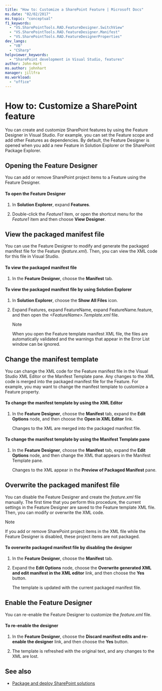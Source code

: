 ```yaml
---
title: "How to: Customize a SharePoint Feature | Microsoft Docs"
ms.date: "02/02/2017"
ms.topic: "conceptual"
f1_keywords:
  - "VS.SharePointTools.RAD.FeatureDesigner.SwitchView"
  - "VS.SharePointTools.RAD.featureDesigner.Manifest"
  - "VS.SharePointTools.RAD.FeatureDesignerProperties"
dev_langs:
  - "VB"
  - "CSharp"
helpviewer_keywords:
  - "SharePoint development in Visual Studio, features"
author: John-Hart
ms.author: johnhart
manager: jillfra
ms.workload:
  - "office"
---
```

# How to: Customize a SharePoint feature
  You can create and customize SharePoint features by using the Feature Designer in Visual Studio. For example, you can set the Feature scope and add other Features as dependencies. By default, the Feature Designer is opened when you add a new Feature in Solution Explorer or the SharePoint Package Explorer.

## Opening the Feature Designer
 You can add or remove SharePoint project items to a Feature using the Feature Designer.

#### To open the Feature Designer

1. In **Solution Explorer**, expand **Features**.

2. Double-click the *Feature1* item, or open the shortcut menu for the *Feature1* item and then choose **View Designer**.

## View the packaged manifest file
 You can use the Feature Designer to modify and generate the packaged manifest file for the Feature (*feature.xml*). Then, you can view the XML code for this file in Visual Studio.

#### To view the packaged manifest file

1. In the **Feature Designer**, choose the **Manifest** tab.

#### To view the packaged manifest file by using Solution Explorer

1. In **Solution Explorer**, choose the **Show All Files** icon.

2. Expand Features, expand FeatureName, expand FeatureName.feature, and then open the *\<FeatureName>.Template.xml* file.

    > [!NOTE]
    >  When you open the Feature template manifest XML file, the files are automatically validated and the warnings that appear in the Error List window can be ignored.

## Change the manifest template
 You can change the XML code for the Feature manifest file in the Visual Studio XML Editor or the Manifest Template pane. Any changes to the XML code is merged into the packaged manifest file for the Feature. For example, you may want to change the manifest template to customize a Feature property.

#### To change the manifest template by using the XML Editor

1. In the **Feature Designer**, choose the **Manifest** tab, expand the **Edit Options** node, and then choose the **Open in XML Editor** link.

     Changes to the XML are merged into the packaged manifest file.

#### To change the manifest template by using the Manifest Template pane

1. In the **Feature Designer**, choose the **Manifest** tab, expand the **Edit Options** node, and then change the XML that appears in the Manifest Template pane.

     Changes to the XML appear in the **Preview of Packaged Manifest** pane.

## Overwrite the packaged manifest file
 You can disable the Feature Designer and create the *feature.xml* file manually. The first time that you perform this procedure, the current settings in the Feature Designer are saved to the Feature template XML file. Then, you can modify or overwrite the XML code.

> [!NOTE]
>  If you add or remove SharePoint project items in the XML file while the Feature Designer is disabled, these project items are not packaged.

#### To overwrite packaged manifest file by disabling the designer

1. In the **Feature Designer**, choose the **Manifest** tab.

2. Expand the **Edit Options** node, choose the **Overwrite generated XML and edit manifest in the XML editor** link, and then choose the **Yes** button.

     The template is updated with the current packaged manifest file.

## Enable the Feature Designer
 You can re-enable the Feature Designer to customize the *feature.xml* file.

#### To re-enable the designer

1. In the **Feature Designer**, choose the **Discard manifest edits and re-enable the designer** link, and then choose the **Yes** button.

2. The template is refreshed with the original text, and any changes to the XML are lost.

## See also
- [Package and deploy SharePoint solutions](../sharepoint/packaging-and-deploying-sharepoint-solutions.md)

